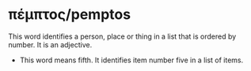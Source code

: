 # πέμπτος/pemptos
This word identifies a person, place or thing in a list that is ordered by number. It is an adjective.
* This word means fifth. It identifies item number five in a list of items.
